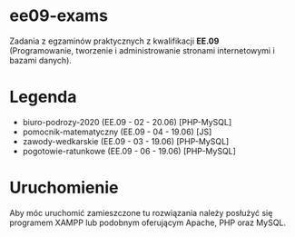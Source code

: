 # ee09-exams
Zadania z egzaminów praktycznych z kwalifikacji <b>EE.09</b><br> (Programowanie, tworzenie i administrowanie stronami internetowymi i bazami danych).
# Legenda

<ul>
  <li>biuro-podrozy-2020 (EE.09 - 02 - 20.06) [PHP-MySQL]</li>
  <li>pomocnik-matematyczny (EE.09 - 04 - 19.06) [JS]</li>
  <li>zawody-wedkarskie (EE.09 - 03 - 19.06) [PHP-MySQL]</li>
  <li>pogotowie-ratunkowe (EE.09 - 06 - 19.06) [PHP-MySQL]</li>
</ul>

# Uruchomienie
Aby móc uruchomić zamieszczone tu rozwiązania należy posłużyć się programem XAMPP lub podobnym oferującym Apache, PHP oraz MySQL. 
